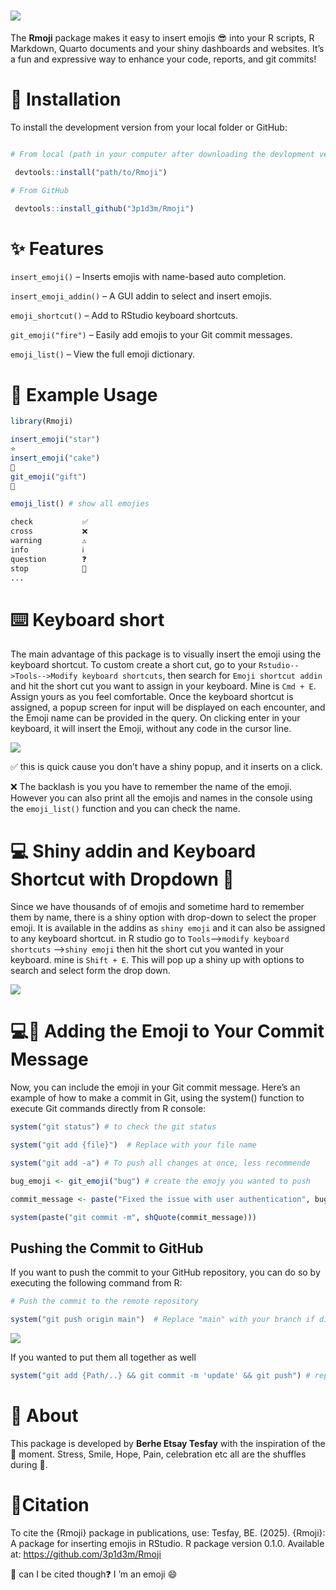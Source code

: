 
# ![](inst/images/package_logo.png)

The **Rmoji** package makes it easy to insert emojis 😎 into your R scripts, R Markdown, Quarto documents and your shiny dashboards and websites. It’s a fun and expressive way to enhance your code, reports, and git commits!

# 🚀 Installation

To install the development version from your local folder or GitHub:

``` r

# From local (path in your computer after downloading the devlopment version)

 devtools::install("path/to/Rmoji") 

# From GitHub 

 devtools::install_github("3p1d3m/Rmoji")
```

# ✨ Features

`insert_emoji()` – Inserts emojis with name-based auto completion.

`insert_emoji_addin()` – A GUI addin to select and insert emojis.

`emoji_shortcut()` – Add to RStudio keyboard shortcuts.

`git_emoji("fire")` – Easily add emojis to your Git commit messages.

`emoji_list()` – View the full emoji dictionary.

# 🔧 Example Usage

``` r
library(Rmoji)

insert_emoji("star")
⭐
insert_emoji("cake")
🍰
git_emoji("gift")
🎁

emoji_list() # show all emojies

check           ✅
cross           ❌
warning         ⚠
info            ℹ
question        ❓
stop            🛑
...
```

# ⌨️ Keyboard short

The main advantage of this package is to visually insert the emoji using the keyboard shortcut. To custom create a short cut, go to your `Rstudio-->Tools-->Modify keyboard shortcuts`, then search for `Emoji shortcut addin` and hit the short cut you want to assign in your keyboard. Mine is `Cmd + E`. Assign yours as you feel comfortable. Once the keyboard shortcut is assigned, a popup screen for input will be displayed on each encounter, and the Emoji name can be provided in the query. On clicking enter in your keyboard, it will insert the Emoji, without any code in the cursor line.

![](inst/images/keyboard_shortcut_example.png)

✅ this is quick cause you don’t have a shiny popup, and it inserts on a click.

❌ The backlash is you you have to remember the name of the emoji. However you can also print all the emojis and names in the console using the `emoji_list()` function and you can check the name.

# 💻 Shiny addin and Keyboard Shortcut with Dropdown 🎉

Since we have thousands of of emojis and sometime hard to remember them by name, there is a shiny option with drop-down to select the proper emoji. It is available in the addins as `shiny emoji` and it can also be assigned to any keyboard shortcut. in R studio go to `Tools`—\>`modify keyboard shortcuts` —\>`shiny emoji` then hit the short cut you wanted in your keyboard. mine is `Shift + E`. This will pop up a shiny up with options to search and select form the drop down.

![](inst/images/shiny_example.png)

# 💻🔧 Adding the Emoji to Your Commit Message

Now, you can include the emoji in your Git commit message. Here’s an example of how to make a commit in Git, using the system() function to execute Git commands directly from R console:

``` r
system("git status") # to check the git status 

system("git add {file}")  # Replace with your file name

system("git add -a") # To push all changes at once, less recommende

bug_emoji <- git_emoji("bug") # create the emojy you wanted to push

commit_message <- paste("Fixed the issue with user authentication", bug_emoji)

system(paste("git commit -m", shQuote(commit_message)))
```

## Pushing the Commit to GitHub

If you want to push the commit to your GitHub repository, you can do so by executing the following command from R:

``` r
# Push the commit to the remote repository

system("git push origin main")  # Replace "main" with your branch if different
```

![](inst/images/git_example.png)

If you wanted to put them all together as well

``` r
system("git add {Path/..} && git commit -m 'update' && git push") # replace the path with yours
```

# 🧠 About

This package is developed by **Berhe Etsay Tesfay** with the inspiration of the 🤰 moment. Stress, Smile, Hope, Pain, celebration etc all are the shuffles during 🤰.

# 📂Citation

To cite the {Rmoji} package in publications, use: Tesfay, BE. (2025). {Rmoji}: A package for inserting emojis in RStudio. R package version 0.1.0. Available at: <https://github.com/3p1d3m/Rmoji>

🥲 can I be cited though❓ I ’m an emoji 😄
